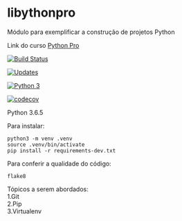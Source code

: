 # libythonpro
Módulo para exemplificar a construção de projetos Python

Link do curso [Python Pro](https://www.python.pro.br/)      

[![Build Status](https://travis-ci.org/asmmiguel/libythonpro.svg?branch=master)](https://travis-ci.org/asmmiguel/libythonpro)

[![Updates](https://pyup.io/repos/github/asmmiguel/libpythonpro/shield.svg)](https://pyup.io/repos/github/asmmiguel/libpythonpro/)

[![Python 3](https://pyup.io/repos/github/asmmiguel/libpythonpro/python-3-shield.svg)](https://pyup.io/repos/github/asmmiguel/libpythonpro/)

[![codecov](https://codecov.io/gh/asmmiguel/libpythonpro/branch/master/graph/badge.svg)](https://codecov.io/gh/asmmiguel/libpythonpro)

Python 3.6.5

Para instalar:  
```console  
python3 -m venv .venv   
source .venv/bin/activate   
pip install -r requirements-dev.txt     
```  
Para conferir a qualidade do código:    
```console
flake8
```  
  
Tópicos a serem abordados:  
1.Git   
2.Pip   
3.Virtualenv
